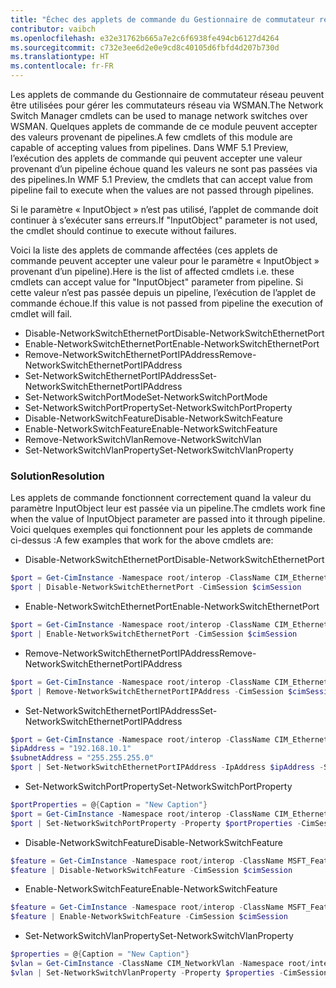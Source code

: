 ```yaml
---
title: "Échec des applets de commande du Gestionnaire de commutateur réseau"
contributor: vaibch
ms.openlocfilehash: e32e31762b665a7e2c6f6938fe494cb6127d4264
ms.sourcegitcommit: c732e3ee6d2e0e9cd8c40105d6fbfd4d207b730d
ms.translationtype: HT
ms.contentlocale: fr-FR
---
```

<span data-ttu-id="25fd3-102">Les applets de commande du Gestionnaire de commutateur réseau peuvent être utilisées pour gérer les commutateurs réseau via WSMAN.</span><span class="sxs-lookup"><span data-stu-id="25fd3-102">The Network Switch Manager cmdlets can be used to manage network switches over WSMAN.</span></span> <span data-ttu-id="25fd3-103">Quelques applets de commande de ce module peuvent accepter des valeurs provenant de pipelines.</span><span class="sxs-lookup"><span data-stu-id="25fd3-103">A few cmdlets of this module are capable of accepting values from pipelines.</span></span> <span data-ttu-id="25fd3-104">Dans WMF 5.1 Preview, l’exécution des applets de commande qui peuvent accepter une valeur provenant d’un pipeline échoue quand les valeurs ne sont pas passées via des pipelines.</span><span class="sxs-lookup"><span data-stu-id="25fd3-104">In WMF 5.1 Preview, the cmdlets that can accept value from pipeline fail to execute when the values are not passed through pipelines.</span></span>

<span data-ttu-id="25fd3-105">Si le paramètre « InputObject » n’est pas utilisé, l’applet de commande doit continuer à s’exécuter sans erreurs.</span><span class="sxs-lookup"><span data-stu-id="25fd3-105">If "InputObject" parameter is not used, the cmdlet should continue to execute without failures.</span></span>

<span data-ttu-id="25fd3-106">Voici la liste des applets de commande affectées (ces applets de commande peuvent accepter une valeur pour le paramètre « InputObject » provenant d’un pipeline).</span><span class="sxs-lookup"><span data-stu-id="25fd3-106">Here is the list of affected cmdlets i.e. these cmdlets can accept value for "InputObject" parameter from pipeline.</span></span> <span data-ttu-id="25fd3-107">Si cette valeur n’est pas passée depuis un pipeline, l’exécution de l’applet de commande échoue.</span><span class="sxs-lookup"><span data-stu-id="25fd3-107">If this value is not passed from pipeline the execution of cmdlet will fail.</span></span>

- <span data-ttu-id="25fd3-108">Disable-NetworkSwitchEthernetPort</span><span class="sxs-lookup"><span data-stu-id="25fd3-108">Disable-NetworkSwitchEthernetPort</span></span>
- <span data-ttu-id="25fd3-109">Enable-NetworkSwitchEthernetPort</span><span class="sxs-lookup"><span data-stu-id="25fd3-109">Enable-NetworkSwitchEthernetPort</span></span>
- <span data-ttu-id="25fd3-110">Remove-NetworkSwitchEthernetPortIPAddress</span><span class="sxs-lookup"><span data-stu-id="25fd3-110">Remove-NetworkSwitchEthernetPortIPAddress</span></span>
- <span data-ttu-id="25fd3-111">Set-NetworkSwitchEthernetPortIPAddress</span><span class="sxs-lookup"><span data-stu-id="25fd3-111">Set-NetworkSwitchEthernetPortIPAddress</span></span>
- <span data-ttu-id="25fd3-112">Set-NetworkSwitchPortMode</span><span class="sxs-lookup"><span data-stu-id="25fd3-112">Set-NetworkSwitchPortMode</span></span>
- <span data-ttu-id="25fd3-113">Set-NetworkSwitchPortProperty</span><span class="sxs-lookup"><span data-stu-id="25fd3-113">Set-NetworkSwitchPortProperty</span></span>
- <span data-ttu-id="25fd3-114">Disable-NetworkSwitchFeature</span><span class="sxs-lookup"><span data-stu-id="25fd3-114">Disable-NetworkSwitchFeature</span></span>
- <span data-ttu-id="25fd3-115">Enable-NetworkSwitchFeature</span><span class="sxs-lookup"><span data-stu-id="25fd3-115">Enable-NetworkSwitchFeature</span></span>
- <span data-ttu-id="25fd3-116">Remove-NetworkSwitchVlan</span><span class="sxs-lookup"><span data-stu-id="25fd3-116">Remove-NetworkSwitchVlan</span></span>
- <span data-ttu-id="25fd3-117">Set-NetworkSwitchVlanProperty</span><span class="sxs-lookup"><span data-stu-id="25fd3-117">Set-NetworkSwitchVlanProperty</span></span>

### <a name="resolution"></a><span data-ttu-id="25fd3-118">Solution</span><span class="sxs-lookup"><span data-stu-id="25fd3-118">Resolution</span></span>
<span data-ttu-id="25fd3-119">Les applets de commande fonctionnent correctement quand la valeur du paramètre InputObject leur est passée via un pipeline.</span><span class="sxs-lookup"><span data-stu-id="25fd3-119">The cmdlets work fine when the value of InputObject parameter are passed into it through pipeline.</span></span> <span data-ttu-id="25fd3-120">Voici quelques exemples qui fonctionnent pour les applets de commande ci-dessus :</span><span class="sxs-lookup"><span data-stu-id="25fd3-120">A few examples that work for the above cmdlets are:</span></span>

- <span data-ttu-id="25fd3-121">Disable-NetworkSwitchEthernetPort</span><span class="sxs-lookup"><span data-stu-id="25fd3-121">Disable-NetworkSwitchEthernetPort</span></span>
```powershell
$port = Get-CimInstance -Namespace root/interop -ClassName CIM_EthernetPort -CimSession $cimSession | Select-Object -First 1
$port | Disable-NetworkSwitchEthernetPort -CimSession $cimSession
```
- <span data-ttu-id="25fd3-122">Enable-NetworkSwitchEthernetPort</span><span class="sxs-lookup"><span data-stu-id="25fd3-122">Enable-NetworkSwitchEthernetPort</span></span>
```powershell
$port = Get-CimInstance -Namespace root/interop -ClassName CIM_EthernetPort -CimSession $cimSession | Select-Object -First 1
$port | Enable-NetworkSwitchEthernetPort -CimSession $cimSession
```

- <span data-ttu-id="25fd3-123">Remove-NetworkSwitchEthernetPortIPAddress</span><span class="sxs-lookup"><span data-stu-id="25fd3-123">Remove-NetworkSwitchEthernetPortIPAddress</span></span>
```powershell
$port = Get-CimInstance -Namespace root/interop -ClassName CIM_EthernetPort -CimSession $cimSession | Select-Object -First 1
$port | Remove-NetworkSwitchEthernetPortIPAddress -CimSession $cimSession
```

- <span data-ttu-id="25fd3-124">Set-NetworkSwitchEthernetPortIPAddress</span><span class="sxs-lookup"><span data-stu-id="25fd3-124">Set-NetworkSwitchEthernetPortIPAddress</span></span>
```powershell
$port = Get-CimInstance -Namespace root/interop -ClassName CIM_EthernetPort -CimSession $cimSession | Select-Object -First 1
$ipAddress = "192.168.10.1"
$subnetAddress = "255.255.255.0"
$port | Set-NetworkSwitchEthernetPortIPAddress -IpAddress $ipAddress -SubnetAddress $subnetAddress -CimSession $cimSession
```

- <span data-ttu-id="25fd3-125">Set-NetworkSwitchPortProperty</span><span class="sxs-lookup"><span data-stu-id="25fd3-125">Set-NetworkSwitchPortProperty</span></span>
```powershell
$portProperties = @{Caption = "New Caption"}
$port = Get-CimInstance -Namespace root/interop -ClassName CIM_EthernetPort -CimSession $cimSession | Select-Object -First 1
$port | Set-NetworkSwitchPortProperty -Property $portProperties -CimSession $cimSession
```

- <span data-ttu-id="25fd3-126">Disable-NetworkSwitchFeature</span><span class="sxs-lookup"><span data-stu-id="25fd3-126">Disable-NetworkSwitchFeature</span></span>
```powershell
$feature = Get-CimInstance -Namespace root/interop -ClassName MSFT_Feature -CimSession $cimSession | Select-Object -First 1
$feature | Disable-NetworkSwitchFeature -CimSession $cimSession
```

- <span data-ttu-id="25fd3-127">Enable-NetworkSwitchFeature</span><span class="sxs-lookup"><span data-stu-id="25fd3-127">Enable-NetworkSwitchFeature</span></span>
```powershell
$feature = Get-CimInstance -Namespace root/interop -ClassName MSFT_Feature -CimSession $cimSession | Select-Object -First 1
$feature | Enable-NetworkSwitchFeature -CimSession $cimSession
```

- <span data-ttu-id="25fd3-128">Set-NetworkSwitchVlanProperty</span><span class="sxs-lookup"><span data-stu-id="25fd3-128">Set-NetworkSwitchVlanProperty</span></span>
```powershell
$properties = @{Caption = "New Caption"}
$vlan = Get-CimInstance -ClassName CIM_NetworkVlan -Namespace root/interop -CimSession $cimSession | Select-Object -First 1
$vlan | Set-NetworkSwitchVlanProperty -Property $properties -CimSession $cimSession
```
